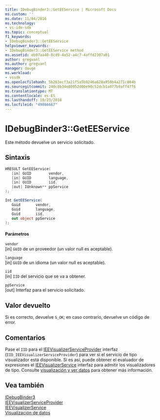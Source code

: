 ```yaml
---
title: IDebugBinder3::GetEEService | Microsoft Docs
ms.custom: ''
ms.date: 11/04/2016
ms.technology:
- vs-ide-sdk
ms.topic: conceptual
f1_keywords:
- IDebugBinder3::GetEEService
helpviewer_keywords:
- IDebugBinder3::GetEEService method
ms.assetid: eb07aa40-8cd9-4a52-a4c7-4affd2307a01
author: gregvanl
ms.author: gregvanl
manager: douge
ms.workload:
- vssdk
ms.openlocfilehash: 5b283ecf3a21f5a5b9246a628a959b4a271c884b
ms.sourcegitcommit: 240c8b34e80952d00e90c52dcb1a077b9aff47f6
ms.translationtype: MT
ms.contentlocale: es-ES
ms.lasthandoff: 10/23/2018
ms.locfileid: "49866667"
---
```

# <a name="idebugbinder3geteeservice"></a>IDebugBinder3::GetEEService
Este método devuelve un servicio solicitado.  
  
## <a name="syntax"></a>Sintaxis  
  
```cpp  
HRESULT GetEEService(  
   [in] GUID        vendor,  
   [in] GUID        language,  
   [in] GUID        iid,  
   [out] IUnknown** ppService  
);  
```  
  
```csharp  
Int GetEEService(  
   Guid       vendor,  
   Guid       language,  
   Guid       iid,  
   out object ppService  
);  
```  
  
#### <a name="parameters"></a>Parámetros  
 `vendor`  
 [in] `GUID` de un proveedor (un valor null es aceptable).  
  
 `language`  
 [in] `GUID` de un idioma (un valor null es aceptable).  
  
 `iid`  
 [in] `IID` del servicio que se va a obtener.  
  
 `ppService`  
 [out] Interfaz para el servicio solicitado.  
  
## <a name="return-value"></a>Valor devuelto  
 Si es correcto, devuelve `S_OK`; en caso contrario, devuelve un código de error.  
  
## <a name="remarks"></a>Comentarios  
 Pase el `IID` para el [IEEVisualizerServiceProvider](../../../extensibility/debugger/reference/ieevisualizerserviceprovider.md) interfaz (`IID_IEEVisualizerServiceProvider`) para ver si el servicio de tipo visualizador está disponible. Si es así, puede obtener el evaluador de expresiones el [IEEVisualizerService](../../../extensibility/debugger/reference/ieevisualizerservice.md) interfaz para admitir los visualizadores de tipo. Consulte [visualización y ver datos](../../../extensibility/debugger/visualizing-and-viewing-data.md) para obtener más información.  
  
## <a name="see-also"></a>Vea también  
 [IDebugBinder3](../../../extensibility/debugger/reference/idebugbinder3.md)   
 [IEEVisualizerServiceProvider](../../../extensibility/debugger/reference/ieevisualizerserviceprovider.md)   
 [IEEVisualizerService](../../../extensibility/debugger/reference/ieevisualizerservice.md)   
 [Visualización de datos](../../../extensibility/debugger/visualizing-and-viewing-data.md)